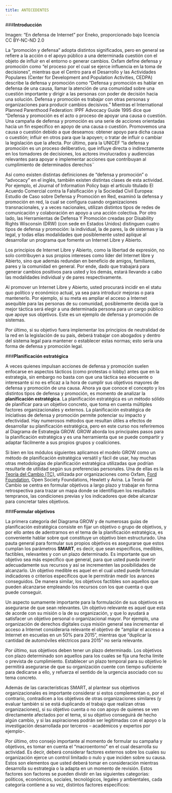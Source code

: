 ```yaml
---
title: ANTECEDENTES
---
```


###**Introducción** 
 
Imagen: “En defensa de Internet” por Eneko, proporcionado bajo licencia CC BY-NC-ND 2.0

La “promoción y defensa” adopta distintos significados, pero en general se refiere a la acción o el apoyo público a una determinada cuestión con el objeto de influir en el entorno o generar cambios. Oxfam define defensa y promoción  como “el proceso por el cual se ejerce influencia en la toma de decisiones”, mientras que el Centro para el Desarrollo y las Actividades Populares (Center for Development and Population Activities, CEDPA) describe la defensa y promoción  como “Defensa y promoción es hablar en defensa de una causa, llamar la atención de una comunidad sobre una cuestión importante y dirigir a las personas con poder de decisión hacia una solución. Defensa y promoción es trabajar con otras personas y organizaciones para producir cambios decisivos.” Mientras el International Planned Parenthood Federation: IPPF Advocacy Guide 1995 dice que “Defensa y promoción es el acto o proceso de apoyar una causa o cuestión. Una campaña de defensa y promoción es una serie de acciones orientadas hacia un fin específico en apoyo de una causa o cuestión. Promovemos una causa o cuestión debido a que deseamos:  obtener apoyo para dicha causa o cuestión; influir en otros para que la apoyen; o tratar de influir o cambiar la legislación que la afecta. Por último, para la UNICEF “la defensa  y promoción es un proceso deliberativo, que influye directa o indirectamente en los tomadores de decisiones, los actores involucrados y audiencias relevantes para apoyar e implementar acciones que contribuyan al cumplimiento de determinados derechos¨

Así como existen distintas definiciones de “defensa y promoción” o “advocacy” en el inglés, también existen distintas clases de esta actividad. Por ejemplo, el Journal of Information Policy bajo el artículo titulado El Acuerdo Comercial contra la Falsificación y la Sociedad Civil Europea: Estudio de Caso sobre Defensa y Promoción  en Red, examinó la defensa y promoción en red, la cual se configura cuando organizaciones transnacionales, y a veces nacionales, utilizan distintos tipos de redes de comunicación y colaboración en apoyo a una acción colectiva. Por otro lado, las Herramientas de Defensa Y Promoción creadas por Disability Rights Wisconsin (DRW) (con sede en Estados Unidos) distinguen cuatro tipos de defensa y promoción: la individual, la de pares, la de sistemas y la legal, y todas ellas modalidades que posiblemente usted aplique al desarrollar un programa que fomente un Internet Libre y Abierto. 

Los principios de Internet Libre y Abierto, como la libertad de expresión, no solo contribuyen a sus propios intereses como líder del Internet libre y Abierto, sino que además redundan en beneficio de amigos, familiares, pares y la comunidad en general. Por ende, dado que trabajará para generar cambios positivos para usted y los demás, estará llevando a cabo las modalidades individual y de pares respectivamente. 

Al promover un Internet Libre y Abierto, usted procurará incidir en el statu quo político y económico actual, ya sea para introducir mejoras o para mantenerlo. Por ejemplo, si su meta es ampliar el acceso a Internet asequible para las personas de su comunidad, posiblemente decida que la mejor táctica será elegir a una determinada persona para un cargo público que apoye sus objetivos. Este es un ejemplo de defensa y promoción  de sistemas.

Por último, si su objetivo fuera implementar los principios de neutralidad de la red en la legislación de su país, deberá trabajar con abogados y dentro del sistema legal para mantener o establecer estas normas; esto sería una forma de defensa y promoción  legal. 

###**Planificación estratégica**

A veces quienes impulsan acciones de defensa y promoción suelen enfocarse en aspectos tácticos (como protestas o lobby) antes que en la estrategia, sin embargo no basta con que una táctica sea elocuente o interesante si no es eficaz a la hora de cumplir sus objetivos mayores de defensa y promoción de una causa. Ahora ya que conoce el concepto y los distintos tipos de defensa y promoción, es momento de analizar la **planificación estratégica**. La planificación estratégica es un método sólido de planificar para un objetivo concreto, que toma en cuenta múltiples factores organizacionales y externos. La planificación estratégica de iniciativas de defensa y promoción  permite potenciar su impacto y efectividad. Hay numerosos métodos que resultan útiles a efectos de desarrollar su planificación estratégica, pero en este curso nos referiremos al Diagrama de Estrategia GROW. GROW aborda los principales pasos para la planificación estratégica y es una herramienta que se puede compartir y adaptar fácilmente a sus propios grupos y coaliciones. 

 Si bien en los módulos siguientes aplicamos el modelo GROW como un método de planificación estratégica versátil y fácil de usar, hay muchas otras metodologías de planificación estratégica utilizadas que podrían resultarle de utilidad según sus preferencias personales. Una de ellas es la [Teoría del Cambio (TC)](http://www.theoryofchange.org/toco-software/), utilizada por organizaciones como Oxfam, [Ford Foundation](http://www.fordfoundation.org/impact/approach), Open Society Foundations, Hewlett y Avina. La Teoría del Cambio se centra en formular objetivos a largo plazo y trabajar en forma retrospectiva para trazar un mapa donde se identifiquen los resultados tempranos, las condiciones previas y los indicadores que debe alcanzar para concretar tales objetivos. 

###**Formular objetivos**

La primera categoría del Diagrama GROW y de numerosas guías de planificación estratégica consiste en fijar un objetivo o grupo de objetivos, y por ello antes de adentrarnos en el tema de la planificación estratégica, es conveniente hablar sobre qué constituye un objetivo bien estructurado. Una pauta general para formular sus propios objetivos es asegurarse que estos cumplan los parámetros **SMART**, es decir, que sean específicos, medibles, factibles, relevantes y con un plazo determinado. Es importante que un objetivo sea más específico que general, para que usted pueda invertir adecuadamente sus recursos y  así se incrementen las posibilidades de alcanzarlo. Un objetivo medible es aquel en el cual usted puede formular indicadores o criterios específicos que le permitirán medir los avances conseguidos. De manera similar, los objetivos factibles son aquellos que pueden alcanzarse empleando los recursos con los que cuenta o que puede conseguir. 

Un aspecto sumamente importante para la formulación de sus objetivos es asegurarse de que sean relevantes. Un objetivo relevante es aquel que esta de acorde con su misión o la de su organización, y que lo ayudará a satisfacer un objetivo personal o organizacional mayor. Por ejemplo, una organización de derechos digitales cuya misión general sea incrementar el acceso a Internet consideraría relevante el objetivo de “ampliar el acceso a Internet en escuelas en un 50% para 2015”, mientras que “duplicar la cantidad de automóviles eléctricos para 2015” no sería relevante. 

Por último, sus objetivos deben tener un plazo determinado. Los objetivos con plazo determinado son aquellos para los cuales se fija una fecha límite o prevista de cumplimiento. Establecer un plazo temporal para su objetivo le permitirá asegurarse de que su organización cuente con tiempo suficiente para dedicarse a ello, y refuerza el sentido de la urgencia asociado con su tema concreto.

Además de las características SMART,  al plantear sus objetivos organizacionales es importante considerar si estos complementan o, por el contrario, contradicen a los objetivos de otras organizaciones similares (y evaluar también si se está duplicando el trabajo que realizan otras organizaciones), si su objetivo cuenta o no con apoyo de quienes se ven directamente afectados por el tema, si su objetivo conseguirá de hecho algún cambio, y si las aspiraciones podrán ser legitimadas con el apoyo o la investigación desarrollada por  terceros – académicos y expertos por ejemplo-.

Por último, otro consejo importante al momento de formular su campaña y objetivos, es tomar en cuenta el “macroentorno” en el cual desarrolla su actividad. Es decir, deberá considerar factores externos sobre los cuales su organización ejerce un control limitado o nulo y que inciden sobre su causa. Estos son elementos que usted deberá tomar en consideración mientras desarrolla su estrategia o la adapta en un momento de revisión. Estos factores son factores se pueden dividir en las siguientes categorías: políticos, económicos, sociales, tecnológicos, legales y ambientales, cada categoría contiene a su vez, distintos factores específicos:
